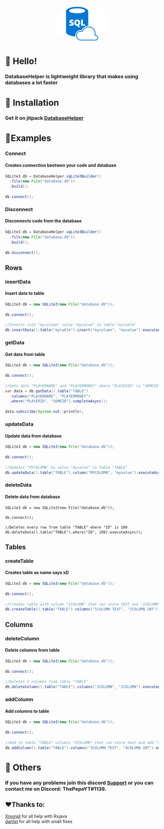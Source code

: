 <div align="center">
    <a href="https://github.com/ThePepeYT/databasehelper/"><img src="images-removebg-preview.png" alt="databaseimg" height="128" style="border-radius: 50%"></a>
    <div>
        <h1><strongDatabaseHelper</strong></h1>
    </div>
</div>


# 👋 Hello!
<h3>DatabaseHelper is lightweight library that makes using databases a lot faster </h3>

# 🔩 Installation
### Get it on jitpack [DatabaseHelper](https://jitpack.io/#ThePepeYT/databasehelper)

# 📙Examples

### Connect
<h4>Creates connection beetwen your code and database</h4>

```java
SQLite3 db = DatabaseHelper.sqLite3Builder()
  .file(new File("database.db"))
  .build();
  
db.connect();
```

### Disconnect
<h4>Disconnects code from the database</h4>

```java
SQLite3 db = DatabaseHelper.sqLite3Builder()
  .file(new File("database.db"))
  .build();

db.disconnect();
```


## Rows

### insertData
<h4>Insert data to table</h4>

```java
SQLite3 db = new SQLite3(new File("database.db"));

db.connect();

//Inserts into "mycolumn" value "myvalue" in table "mytable"
db.insertData().table("mytable").insert("mycolumn", "myvalue").executeAsync();
```
### getData
<h4>Get data from table</h4>

```java
SQLite3 db = new SQLite3(new File("database.db"));

db.connect();

//Gets data "PLAYERNAME" and "PLAYERMONEY" where "PLAYERID" is "SOMEID" and print list of it
var data = db.getData().table("TABLE")
  .columns("PLAYERNAME", "PLAYERMONEY")
  .where("PLAYERID", "SOMEID").completeAsync();

data.subscribe(System.out::println);
```

### updateData
<h4>Update data from database</h4>

```java
SQLite3 db = new SQLite3(new File("database.db"));

db.connect();

//Updates "MYCOLUMN" by value "myvalue" in table "TABLE"
db.updateData().table("TABLE").column("MYCOLUMN", "myvalue").executeAsync();
```

### deleteData
<h4>Delete data from database</h4>

```
SQLite3 db = new SQLite3(new File("database.db"));

db.connect();
        
//Deletes every row from table "TABLE" where "ID" is 100
db.deleteData().table("TABLE").where("ID", 100).executeAsync();
```

## Tables

### createTable
<h4>Creates table as name says xD</h4>

```java
SQLite3 db = new SQLite3(new File("database.db"));

db.connect();
        
//Creates table with column "1COLUMN" that can store TEXT and "2COLUMN" that can store INT
db.createTable().table("TABLE").columns("1COLUMN TEXT", "2COLUMN INT").executeAsync();
```

## Columns

### deleteColumn
<h4>Delets columns from table</h4>

```java
SQLite3 db = new SQLite3(new File("database.db"));

db.connect();

//Deletes 2 columns from table "TABLE"
db.deleteColumn().table("TABLE").columns("1COLUMN", "2COLUMN").executeAsync();
```
### addColumn
<h4>Add columns to table</h4>

```java
SQLite3 db = new SQLite3(new File("database.db"));

db.connect();

//Add to table "TABLE" columns "3COLUMN" that can store text and add "4COLUMN" that can store 
db.addColumn().table("TABLE").columns("3COLUMN TEXT", "4COLUMN INT").executeAsync();
```

# 🚀 Others
### If you have any problems join this discord [Support](https://discord.gg/A4XZFze8WU) or you can contact me on Discord: ThePepeYT#1139.


## ❤️Thanks to:
[Xmonpl](https://github.com/xmonpl) for all help with Rxjava
<br>
[dan1st](https://github.com/danthe1st) for all help with small fixes</h4>
